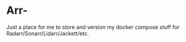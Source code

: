 # Arr-
Just a place for me to store and version my docker compose stuff for Radarr/Sonarr/Lidarr/Jackett/etc.
